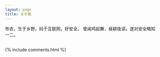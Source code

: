 ```yaml
---
layout: page
title: 关于我 
---
```


布衣，生于乡野，码于互联网，好安全。
曾闻鸡起舞，昼耕夜读。遂对安全略知一二。

<br/>
{% include comments.html %}
